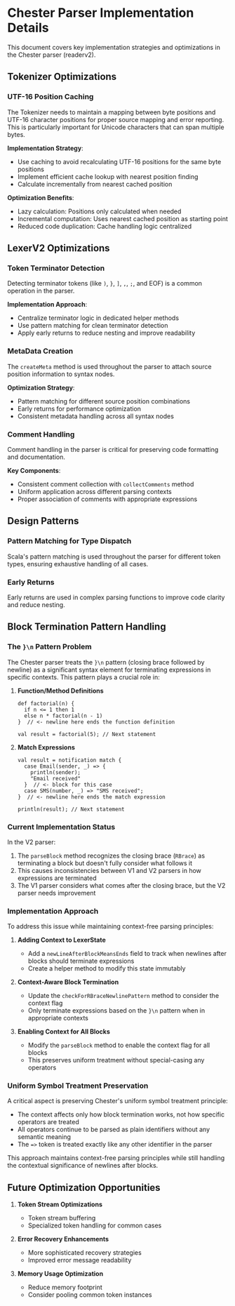 # Chester Parser Implementation Details

This document covers key implementation strategies and optimizations in the Chester parser (readerv2).

## Tokenizer Optimizations

### UTF-16 Position Caching

The Tokenizer needs to maintain a mapping between byte positions and UTF-16 character positions for proper source mapping and error reporting. This is particularly important for Unicode characters that can span multiple bytes.

**Implementation Strategy**:
- Use caching to avoid recalculating UTF-16 positions for the same byte positions
- Implement efficient cache lookup with nearest position finding
- Calculate incrementally from nearest cached position

**Optimization Benefits**:
- Lazy calculation: Positions only calculated when needed
- Incremental computation: Uses nearest cached position as starting point
- Reduced code duplication: Cache handling logic centralized

## LexerV2 Optimizations

### Token Terminator Detection

Detecting terminator tokens (like `)`, `}`, `]`, `,`, `;`, and EOF) is a common operation in the parser.

**Implementation Approach**:
- Centralize terminator logic in dedicated helper methods
- Use pattern matching for clean terminator detection
- Apply early returns to reduce nesting and improve readability

### MetaData Creation

The `createMeta` method is used throughout the parser to attach source position information to syntax nodes.

**Optimization Strategy**:
- Pattern matching for different source position combinations
- Early returns for performance optimization
- Consistent metadata handling across all syntax nodes

### Comment Handling

Comment handling in the parser is critical for preserving code formatting and documentation.

**Key Components**:
- Consistent comment collection with `collectComments` method
- Uniform application across different parsing contexts
- Proper association of comments with appropriate expressions

## Design Patterns

### Pattern Matching for Type Dispatch

Scala's pattern matching is used throughout the parser for different token types, ensuring exhaustive handling of all cases.

### Early Returns

Early returns are used in complex parsing functions to improve code clarity and reduce nesting.

## Block Termination Pattern Handling

### The `}\n` Pattern Problem

The Chester parser treats the `}\n` pattern (closing brace followed by newline) as a significant syntax element for terminating expressions in specific contexts. This pattern plays a crucial role in:

1. **Function/Method Definitions**
   ```
   def factorial(n) {
     if n <= 1 then 1
     else n * factorial(n - 1)
   }  // <- newline here ends the function definition
   
   val result = factorial(5); // Next statement
   ```

2. **Match Expressions**
   ```
   val result = notification match {
     case Email(sender, _) => {
       println(sender);
       "Email received" 
     }  // <- block for this case
     case SMS(number, _) => "SMS received";
   }  // <- newline here ends the match expression
   
   println(result); // Next statement
   ```

### Current Implementation Status

In the V2 parser:
1. The `parseBlock` method recognizes the closing brace (`RBrace`) as terminating a block but doesn't fully consider what follows it
2. This causes inconsistencies between V1 and V2 parsers in how expressions are terminated
3. The V1 parser considers what comes after the closing brace, but the V2 parser needs improvement

### Implementation Approach

To address this issue while maintaining context-free parsing principles:

1. **Adding Context to LexerState**
   - Add a `newLineAfterBlockMeansEnds` field to track when newlines after blocks should terminate expressions
   - Create a helper method to modify this state immutably

2. **Context-Aware Block Termination**
   - Update the `checkForRBraceNewlinePattern` method to consider the context flag
   - Only terminate expressions based on the `}\n` pattern when in appropriate contexts

3. **Enabling Context for All Blocks**
   - Modify the `parseBlock` method to enable the context flag for all blocks
   - This preserves uniform treatment without special-casing any operators

### Uniform Symbol Treatment Preservation

A critical aspect is preserving Chester's uniform symbol treatment principle:
- The context affects only how block termination works, not how specific operators are treated
- All operators continue to be parsed as plain identifiers without any semantic meaning
- The `=>` token is treated exactly like any other identifier in the parser

This approach maintains context-free parsing principles while still handling the contextual significance of newlines after blocks.

## Future Optimization Opportunities

1. **Token Stream Optimizations**
   - Token stream buffering
   - Specialized token handling for common cases

2. **Error Recovery Enhancements**
   - More sophisticated recovery strategies
   - Improved error message readability

3. **Memory Usage Optimization**
   - Reduce memory footprint
   - Consider pooling common token instances
